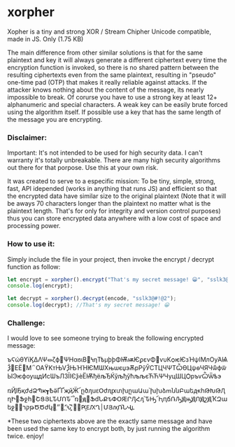 # xorpher

Xopher is a tiny and strong XOR / Stream Chipher Unicode compatible, made in JS. Only (1.75 KB)

The main difference from other similar solutions is that for the same plaintext and key it will always generate a different ciphertext every time the encryption function is invoked, so there is no shared pattern between the resulting ciphertexts even from the same plaintext, resulting in "pseudo" one-time pad (OTP) that makes it really reliable against attacks. If the attacker knows nothing about the content of the message, its nearly impossible to break. Of corurse you have to use a strong key at least 12+ alphanumeric and special characters. A weak key can be easily brute forced using the algorithm itself. If possible use a key that has the same length of the message you are encrypting.

### Disclaimer:

Important: It's not intended to be used for high security data. I can't warranty it's totally unbreakable. There are many high security algorithms out there for that porpose. Use this at your own risk.

It was created to serve to a especific mission: To be tiny, simple, strong, fast, API idepended (works in anything that runs JS) and efficient so that the encrypted data have similar size to the original plaintext (Note that it will be aways 70 characters longer than the plaintext no matter what is the plaintext length. That's for only for integrity and version control purposes) thus you can store encrypted data anywhere with a low cost of space and processing power.

### How to use it:

Simply include the file in your project, then invoke the encrypt / decrypt function as follow:

```javascript
let encrypt = xorpher().encrypt("That's my secret message! 😀", "sslk3@#!@2");
console.log(encrypt);

let decrypt = xorpher().decrypt(encode, "sslk3@#!@2");
console.log(decrypt); //That's my secret message! 😀
```

### Challenge:

I would love to see someone trying to break the following encrypted message:

ъϚώθϒϊϏΔΛΨ⏛ζϕ΢ΨΗαϭιΒ΢ϞηТѣμϸϸΦѬѭѤϼενΦ΂ѵυΚѻѥѤзΉѱΙΜлѸΆѨѮ΃ΕЁ΃Μ΅ΟΑϔΚтЊѴѮЊΉΉѤΜѠХњѡєџэѪрРўЎСТЦЧѰТѼѲЦѱѳЧЯЧѿͮфѿЫЭѥфѹщдИсѠъЛЗЇІЄѯѐЁѬђёљЂЌўљђўћљљєЋЋѰЧуцШЦѺръѵѼѾѣэ

ռҊӏҔқժԀՁՊҝ┱ҌӛҐҐҗҋӜ՜ըծԓսԑՕժԯԗտխըաԱա՝խխձՠննԲաեԫհԹԽԹԮղԻ՗Ֆջհ՗ՇՑՅԼԎՄՈԎ՛՞ռ՘ԭ՗ՖԁՆՔԏՓՕԘՐԒՀԓ՝ԎԢ՜ԦԥճՌԠԬԣԬՈԬշԬҠԶաեִջ԰԰קרթԾֽԾժկּ՗״ֽ՗֢՚֧֡ԅ֪֦֮֮֡ՙ׻׾Ԗ֦ԐԔՂ׀ՄՅԕ׃֛Ռ֘ՆՎְֳւ

*These two ciphertexts above are the exactly same message and have been used the same key to encrypt both, by just running the algorithm twice. enjoy!

